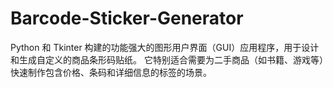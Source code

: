 # Barcode-Sticker-Generator
Python 和 Tkinter 构建的功能强大的图形用户界面（GUI）应用程序，用于设计和生成自定义的商品条形码贴纸。  它特别适合需要为二手商品（如书籍、游戏等）快速制作包含价格、条码和详细信息的标签的场景。
